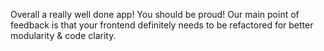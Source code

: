 Overall a really well done app! You should be proud! Our main point of feedback is that your frontend definitely
needs to be refactored for better modularity & code clarity.
